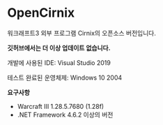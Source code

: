 # OpenCirnix
워크래프트3 외부 프로그램 Cirnix의 오픈소스 버전입니다.

**깃허브에서는 더 이상 업데이트 없습니다.**



개발에 사용된 IDE: Visual Studio 2019

테스트 완료된 운영체제: Windows 10 2004

**요구사항**
- Warcraft III 1.28.5.7680 (1.28f)
- .NET Framework 4.6.2 이상의 버전
